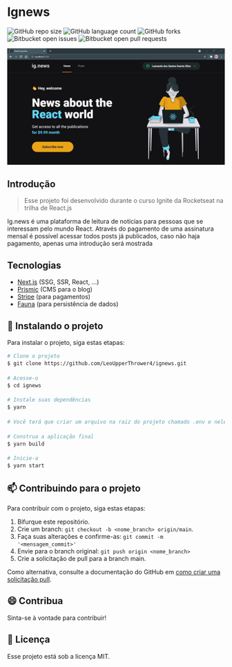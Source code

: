 # Ignews

![GitHub repo size](https://img.shields.io/github/repo-size/LeoUpperThrower4/ignews?style=for-the-badge)
![GitHub language count](https://img.shields.io/github/languages/count/LeoUpperThrower4/ignews?style=for-the-badge)
![GitHub forks](https://img.shields.io/github/forks/LeoUpperThrower4/ignews?style=for-the-badge)
![Bitbucket open issues](https://img.shields.io/bitbucket/issues/LeoUpperThrower4/ignews?style=for-the-badge)
![Bitbucket open pull requests](https://img.shields.io/bitbucket/pr-raw/LeoUpperThrower4/ignews?style=for-the-badge)

<img src="imgs/cover.jpg" alt="Cover photo">

## Introdução

> Esse projeto foi desenvolvido durante o curso Ignite da Rocketseat na trilha de React.js

Ig.news é uma plataforma de leitura de notícias para pessoas que se interessam pelo mundo React. Através do pagamento de uma assinatura mensal é possível acessar todos posts já publicados, caso não haja pagamento, apenas uma introdução será mostrada

## Tecnologias

- [Next.js](https://nextjs.org/) (SSG, SSR, React, ...)
- [Prismic](https://prismic.io/) (CMS para o blog)
- [Stripe](https://stripe.com/br) (para pagamentos)
- [Fauna](https://fauna.com/) (para persistência de dados)

## 🚀 Instalando o projeto

Para instalar o projeto, siga estas etapas:

```bash
# Clone o projeto
$ git clone https://github.com/LeoUpperThrower4/ignews.git

# Acesse-o
$ cd ignews

# Instale suas dependências
$ yarn

# Você terá que criar um arquivo na raiz do projeto chamado .env e nele precisará preencher as variáveis do Stripe, Prismic, Github, etc...

# Construa a aplicação final
$ yarn build

# Inicie-a
$ yarn start

```

## 📫 Contribuindo para o projeto

Para contribuir com o projeto, siga estas etapas:

1. Bifurque este repositório.
2. Crie um branch: `git checkout -b <nome_branch> origin/main`.
3. Faça suas alterações e confirme-as: `git commit -m '<mensagem_commit>'`
4. Envie para o branch original: `git push origin <nome_branch>`
5. Crie a solicitação de pull para a branch main.

Como alternativa, consulte a documentação do GitHub em [como criar uma solicitação pull](https://help.github.com/en/github/collaborating-with-issues-and-pull-requests/creating-a-pull-request).

## 😄 Contribua<br>

Sinta-se à vontade para contribuir!

## 📝 Licença

Esse projeto está sob a licença MIT.
